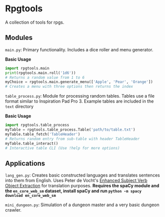 # Rpgtools

A collection of tools for rpgs.

## Modules
`main.py`: Primary functionality. Includes a dice roller and menu generator.

**Basic Usage**

```python
import rpgtools.main
print(rpgtools.main.roll('1d6'))
# Returns a random value from 1 to 6
myChoice = rpgtools.main.generate_menu(['Apple', 'Pear', 'Orange'])
# Creates a menu with three options then returns the index
```

`table_process.py`: Module for processing random tables. Tables use a file format similar to Inspiration Pad Pro 3. Example tables are included in the `text` directory

**Basic Usage**

```python
import rpgtools.table_process
myTable = rpgtools.table_process.Table('path/to/table.txt')
myTable.table_fetch('TableHeader')
# Returns random entry from sub-table with header TableHeader
myTable.table_interact()
# Interactive table CLI (Use !help for more options)
```

## Applications

`lang_gen.py`: Creates basic constructed languages and translates sentences into them from English. Uses Peter de Vocht's [Enhanced Subject Verb Object Extraction](https://github.com/peter3125/enhanced-subject-verb-object-extraction) for translation purposes. **Requires the spaCy module and the `en_core_web_sm` dataset, install spaCy and run `python -m spacy download en_core_web_sm`**

`mini_dungeon.py`: Simulation of a dungeon master and a very basic dungeon crawler.
